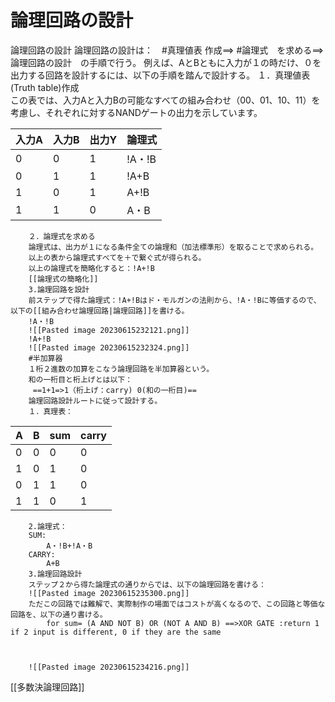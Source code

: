# 論理回路の設計
論理回路の設計
	論理回路の設計は：　#真理値表 作成==> #論理式　を求める==>論理回路の設計　の手順で行う。
	例えば、AとBともに入力が１の時だけ、０を出力する回路を設計するには、以下の手順を踏んで設計する。
		１．真理値表(Truth table)作成	
		この表では、入力Aと入力Bの可能なすべての組み合わせ（00、01、10、11）を考慮し、それぞれに対するNANDゲートの出力を示しています。
		
| 入力A | 入力B | 出力Y | 論理式 |
|-------|-------|-------|-------|
|   0   |   0   |   1   | !A・!B |
|   0   |   1   |   1   | !A+B |
|   1   |   0   |   1   | A+!B |
|   1   |   1   |   0   | A・B |
		２．論理式を求める
		論理式は、出力が１になる条件全ての論理和（加法標準形）を取ることで求められる。
		以上の表から論理式すべてを＋で繋ぐ式が得られる。
		以上の論理式を簡略化すると：!A+!B
		[[論理式の簡略化]]
		3.論理回路を設計
		前ステップで得た論理式：!A+!Bはド・モルガンの法則から、!A・!Bに等価するので、以下の[[組み合わせ論理回路|論理回路]]を書ける。
		!A・!B
		![[Pasted image 20230615232121.png]]
		!A+!B
		![[Pasted image 20230615232324.png]]
		#半加算器 
		１桁２進数の加算をこなう論理回路を半加算器という。
		和の一桁目と桁上げとは以下：
		 ==1+1=>1（桁上げ：carry) 0(和の一桁目)==
		論理回路設計ルートに従って設計する。
		１．真理表：
		
|A|B|sum|carry|
|-|-|---|-----|
|0|0|0|0|
|1|0|1|0|
|0|1|1|0|
|1|1|0|1|
		2.論理式：
		SUM:
			A・!B+!A・B
		CARRY:
			A+B
		3.論理回路設計
		ステップ２から得た論理式の通りからでは、以下の論理回路を書ける：
		![[Pasted image 20230615235300.png]]
		ただこの回路では難解で、実際制作の場面ではコストが高くなるので、この回路と等価な回路を、以下の通り書ける。
			for sum= (A AND NOT B) OR (NOT A AND B) ==>XOR GATE :return 1 if 2 input is different, 0 if they are the same
		


		![[Pasted image 20230615234216.png]]
		
[[多数決論理回路]]

